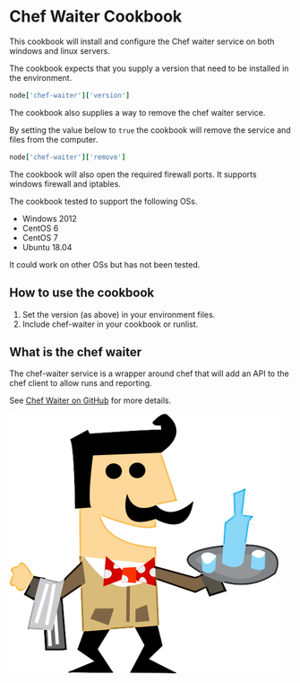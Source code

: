 # Chef Waiter Cookbook

This cookbook will install and configure the Chef waiter service on both windows and linux servers.

The cookbook expects that you supply a version that need to be installed in the environment.

```ruby
node['chef-waiter']['version']
```

The cookbook also supplies a way to remove the chef waiter service.

By setting the value below to `true` the cookbook will remove the service and files from the computer.

```ruby
node['chef-waiter']['remove']
```

The cookbook will also open the required firewall ports. It supports windows firewall and iptables.

The cookbook tested to support the following OSs.

* Windows 2012
* CentOS 6
* CentOS 7
* Ubuntu 18.04

It could work on other OSs but has not been tested.

## How to use the cookbook

1. Set the version (as above) in your environment files.
2. Include chef-waiter in your cookbook or runlist.

## What is the chef waiter

The chef-waiter service is a wrapper around chef that will add an API to the chef client to allow runs and reporting.

See [Chef Waiter on GitHub]("https://github.com/morfien101/chef-waiter") for more details.

![penguin waiter](./README/waiter_T.png "penguin waiter")
